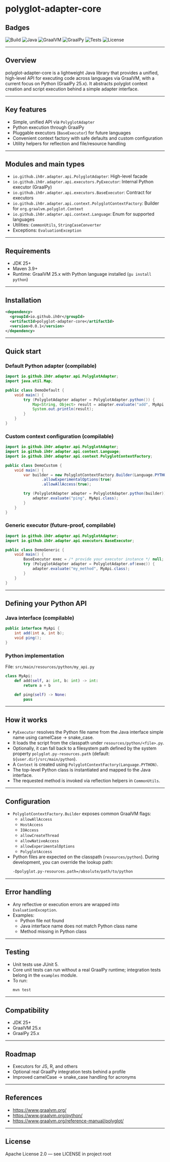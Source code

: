 # polyglot-adapter-core

## Badges
![Build](https://img.shields.io/badge/build-maven-blue?logo=apache-maven)
![Java](https://img.shields.io/badge/JDK-25%2B-007396?logo=java)
![GraalVM](https://img.shields.io/badge/GraalVM-25.x-FF6F00?logo=oracle)
![GraalPy](https://img.shields.io/badge/GraalPy-25.x-3776AB?logo=python)
![Tests](https://img.shields.io/badge/tests-JUnit%205-25A162?logo=junit5)
![License](https://img.shields.io/badge/license-Apache--2.0-blue)

---

## Overview
polyglot-adapter-core is a lightweight Java library that provides a unified, high-level API for executing code across languages via GraalVM, with a current focus on Python (GraalPy 25.x). It abstracts polyglot context creation and script execution behind a simple adapter interface.

---

## Key features
- Simple, unified API via `PolyglotAdapter`
- Python execution through GraalPy
- Pluggable executors (`BaseExecutor`) for future languages
- Convenient context factory with safe defaults and custom configuration
- Utility helpers for reflection and file/resource handling

---

## Modules and main types
- `io.github.ih0r.adapter.api.PolyglotAdapter`: High-level facade
- `io.github.ih0r.adapter.api.executors.PyExecutor`: Internal Python executor (GraalPy)
- `io.github.ih0r.adapter.api.executors.BaseExecutor`: Contract for executors
- `io.github.ih0r.adapter.api.context.PolyglotContextFactory`: Builder for `org.graalvm.polyglot.Context`
- `io.github.ih0r.adapter.api.context.Language`: Enum for supported languages
- Utilities: `CommonUtils`, `StringCaseConverter`
- Exceptions: `EvaluationException`

---

## Requirements
- JDK 25+
- Maven 3.9+
- Runtime: GraalVM 25.x with Python language installed (`gu install python`)

---

## Installation

```xml
<dependency>
  <groupId>io.github.ih0r</groupId>
  <artifactId>polyglot-adapter-core</artifactId>
  <version>0.0.1</version>
</dependency>
```

---

## Quick start

### Default Python adapter (compilable)
```java
import io.github.ih0r.adapter.api.PolyglotAdapter;
import java.util.Map;

public class DemoDefault {
    void main() {
        try (PolyglotAdapter adapter = PolyglotAdapter.python()) {
            Map<String, Object> result = adapter.evaluate("add", MyApi.class, 1, 2);
            System.out.println(result);
        }
    }
}
```

### Custom context configuration (compilable)
```java
import io.github.ih0r.adapter.api.PolyglotAdapter;
import io.github.ih0r.adapter.api.context.Language;
import io.github.ih0r.adapter.api.context.PolyglotContextFactory;

public class DemoCustom {
    void main() {
        var builder = new PolyglotContextFactory.Builder(Language.PYTHON)
                .allowExperimentalOptions(true)
                .allowAllAccess(true);

        try (PolyglotAdapter adapter = PolyglotAdapter.python(builder)) {
            adapter.evaluate("ping", MyApi.class);
        }
    }
}
```

### Generic executor (future-proof, compilable)
```java
import io.github.ih0r.adapter.api.PolyglotAdapter;
import io.github.ih0r.adapter.api.executors.BaseExecutor;

public class DemoGeneric {
    void main() {
        BaseExecutor exec = /* provide your executor instance */ null;
        try (PolyglotAdapter adapter = PolyglotAdapter.of(exec)) {
            adapter.evaluate("my_method", MyApi.class);
        }
    }
}
```

---

## Defining your Python API

### Java interface (compilable)
```java
public interface MyApi {
    int add(int a, int b);
    void ping();
}
```

### Python implementation
File: `src/main/resources/python/my_api.py`
```python
class MyApi:
    def add(self, a: int, b: int) -> int:
        return a + b

    def ping(self) -> None:
        pass
```

---

## How it works
- `PyExecutor` resolves the Python file name from the Java interface simple name using camelCase → snake_case.
- It loads the script from the classpath under `resources/python/<file>.py`.
- Optionally, it can fall back to a filesystem path defined by the system property `polyglot.py-resources.path` (default: `${user.dir}/src/main/python`).
- A `Context` is created using `PolyglotContextFactory(Language.PYTHON)`.
- The top-level Python class is instantiated and mapped to the Java interface.
- The requested method is invoked via reflection helpers in `CommonUtils`.

---

## Configuration
- `PolyglotContextFactory.Builder` exposes common GraalVM flags:
    - `allowAllAccess`
    - `HostAccess`
    - `IOAccess`
    - `allowCreateThread`
    - `allowNativeAccess`
    - `allowExperimentalOptions`
    - `PolyglotAccess`
- Python files are expected on the classpath (`resources/python`). During development, you can override the lookup path:
  ```bash
  -Dpolyglot.py-resources.path=/absolute/path/to/python
  ```

---

## Error handling
- Any reflective or execution errors are wrapped into `EvaluationException`.
- Examples:
    - Python file not found
    - Java interface name does not match Python class name
    - Method missing in Python class

---

## Testing
- Unit tests use JUnit 5.
- Core unit tests can run without a real GraalPy runtime; integration tests belong in the `examples` module.
- To run:
  ```bash
  mvn test
  ```

---

## Compatibility
- JDK 25+
- GraalVM 25.x
- GraalPy 25.x

---

## Roadmap
- Executors for JS, R, and others
- Optional real GraalPy integration tests behind a profile
- Improved camelCase → snake_case handling for acronyms

---

## References
- https://www.graalvm.org/
- https://www.graalvm.org/python/
- https://www.graalvm.org/reference-manual/polyglot/

---

## License
Apache License 2.0 — see LICENSE in project root
